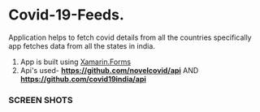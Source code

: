# Covid-19-Feeds. 

Application helps to fetch covid details from all the countries
specifically app fetches data from all the states in india.


1. App is built using [Xamarin.Forms](https://dotnet.microsoft.com/apps/xamarin)
2. Api's used-
 **https://github.com/novelcovid/api** AND
 **https://github.com/covid19india/api**
 
 
 ### SCREEN SHOTS
 


 
 
 
